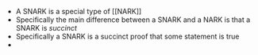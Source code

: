 - A SNARK is a special type of [[NARK]]
- Specifically the main difference between a SNARK and a NARK is that a SNARK is *succinct* 
- Specifically a SNARK is a succinct proof that some statement is true 
- 